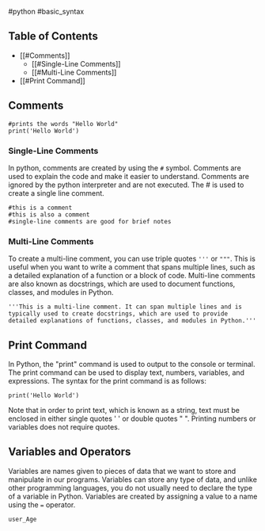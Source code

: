 #python #basic_syntax 
## Table of Contents
- [[#Comments]]
	- [[#Single-Line Comments]]
	- [[#Multi-Line Comments]]
- [[#Print Command]]
## Comments

```
#prints the words "Hello World"
print('Hello World')
```
### Single-Line Comments
In python, comments are created by using the `#` symbol. Comments are used to explain the code and make it easier to understand. Comments are ignored by the python interpreter and are not executed. The # is used to create a single line comment.

```
#this is a comment
#this is also a comment
#single-line comments are good for brief notes
```
### Multi-Line Comments
 To create a multi-line comment, you can use triple quotes `'''` or `"""`. This is useful when you want to write a comment that spans multiple lines, such as a detailed explanation of a function or a block of code. Multi-line comments are also known as docstrings, which are used to document functions, classes, and modules in Python.

```
'''This is a multi-line comment. It can span multiple lines and is typically used to create docstrings, which are used to provide detailed explanations of functions, classes, and modules in Python.'''
```
## Print Command
In Python, the "print" command is used to output to the console or terminal. The print command can be used to display text, numbers, variables, and expressions. The syntax for the print command is as follows:

```
print('Hello World')
```

Note that in order to print text, which is known as a string, text must be enclosed in either single quotes ' ' or double quotes " ". Printing numbers or variables does not require quotes.

## Variables and Operators
Variables are names given to pieces of data that we want to store and manipulate in our programs. Variables can store any type of data, and unlike other programming languages, you do not usually need to declare the type of a variable in Python. Variables are created by assigning a value to a name using the `=` operator.
```
user_Age

